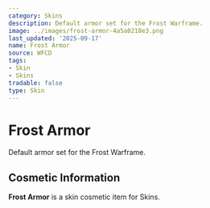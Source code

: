 ```yaml
---
category: Skins
description: Default armor set for the Frost Warframe.
image: ../images/frost-armor-4a5a0218e3.png
last_updated: '2025-09-17'
name: Frost Armor
source: WFCD
tags:
- Skin
- Skins
tradable: false
type: Skin
---
```


# Frost Armor

Default armor set for the Frost Warframe.

## Cosmetic Information

**Frost Armor** is a skin cosmetic item for Skins.

